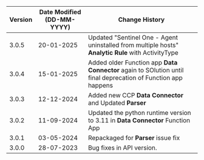 | **Version** | **Date Modified (DD-MM-YYYY)** | **Change History**                          |
|-------------|--------------------------------|---------------------------------------------|
| 3.0.5       | 20-01-2025                     | Updated "Sentinel One - Agent uninstalled from multiple hosts" **Analytic Rule** with  ActivityType  |
| 3.0.4       | 15-01-2025                     | Added older Function app **Data Connector** again to SOlution until final deprecation of Function app happens  |
| 3.0.3       | 12-12-2024                     | Added new CCP **Data Connector** and Updated **Parser**  |
| 3.0.2       | 11-09-2024                     | Updated the python runtime version to 3.11 in **Data Connector** Function App  |
| 3.0.1       | 03-05-2024                     | Repackaged for **Parser** issue fix             |
| 3.0.0       | 28-07-2023                     | Bug fixes in API version.                   | 
